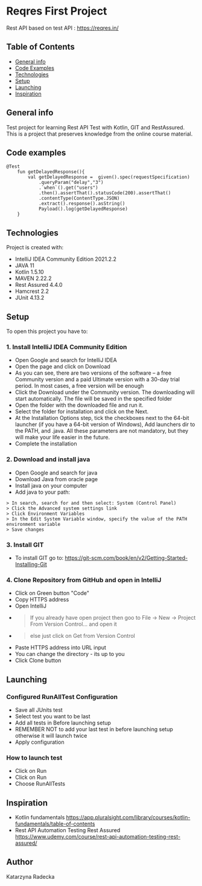 # Reqres First Project
Rest API based on test API : https://reqres.in/

## Table of Contents
* [General info](#general-info)
* [Code Examples](#code-examples)
* [Technologies](#technologies)
* [Setup](#setup)
* [Launching](#launching)
* [Inspiration](#inspiration)

## General info
Test project for learning Rest API Test with Kotlin, GIT and RestAssured.
This is a project that preserves knowledge from the online course material.

## Code examples

```
@Test
    fun getDelayedResponse(){
        val getDelayedResponse =  given().spec(requestSpecification)
            .queryParam("delay","3")
            .`when`().get("users")
            .then().assertThat().statusCode(200).assertThat()
            .contentType(ContentType.JSON)
            .extract().response().asString()
            Payload().log(getDelayedResponse)
    }
```

## Technologies
Project is created with: 
* IntelliJ IDEA Community Edition 2021.2.2
* JAVA 11
* Kotlin 1.5.10
* MAVEN 2.22.2
* Rest Assured 4.4.0
* Hamcrest 2.2
* JUnit 4.13.2

## Setup
To open this project you have to:

### 1. Install IntelliJ IDEA Community Edition
- Open Google and search for IntelliJ IDEA   
- Open the page and click on Download
- As you can see, there are two versions of the software – a free Community version and a paid Ultimate version with a 30-day trial period. In most cases, a free version will be enough
- Click the Download under the Community version. The downloading will start automatically. The file will be saved in the specified folder
- Open the folder with the downloaded file and run it. 
- Select the folder for installation and click on the Next. 
- At the Installation Options step, tick the checkboxes next to the 64-bit launcher (if you have a 64-bit version of Windows), Add launchers dir to the PATH, and .java. All these parameters are not mandatory, but they will make your life easier in the future.
- Complete the installation

### 2. Download and install java
- Open Google and search for java
- Download Java from oracle page
- Install java on your computer
- Add java to your path:   
```
> In search, search for and then select: System (Control Panel)   
> Click the Advanced system settings link    
> Click Environment Variables   
> In the Edit System Variable window, specify the value of the PATH environment variable   
> Save changes
```

### 3. Install GIT
- To install GIT go to: https://git-scm.com/book/en/v2/Getting-Started-Installing-Git

### 4. Clone Repository from GitHub and open in IntelliJ
- Click on Green button "Code"
- Copy HTTPS address
- Open IntelliJ
- > If you already have open project then goo to File -> New -> Project From Version Control... and open it
- > else just click on Get from Version Control
- Paste HTTPS address into URL input
- You can change the directory - its up to you
- Click Clone button

## Launching

### Configured RunAllTest Configuration
* Save all JUnits test
* Select test you want to be last
* Add all tests in Before launching setup
* REMEMBER NOT to add your last test in before launching setup otherwise it will launch twice
* Apply configuration

### How to launch test
* Click on Run
* Click on Run
* Choose RunAllTests

## Inspiration

* Kotlin fundamentals https://app.pluralsight.com/library/courses/kotlin-fundamentals/table-of-contents
* Rest API Automation Testing Rest Assured https://www.udemy.com/course/rest-api-automation-testing-rest-assured/

## Author
Katarzyna Radecka
